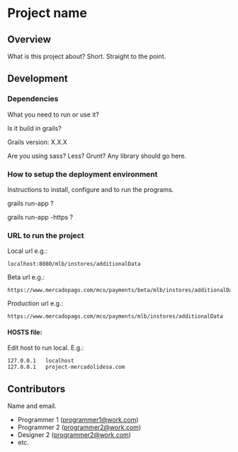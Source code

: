 # Project name

## Overview

What is this project about? Short. Straight to the point.

## Development

### Dependencies

What you need to run or use it?

Is it build in grails?

Grails version: X.X.X

Are you using sass? Less? Grunt? 
Any library should go here.

### How to setup the deployment environment

Instructions to install, configure and to run the programs.

grails run-app ?

grails run-app -https ?

### URL to run the project

Local url e.g.:

```
localhost:8080/mlb/instores/additionalData
```

Beta url e.g.:

```
https://www.mercadopago.com/mco/payments/beta/mlb/instores/additionalData
```

Production url e.g.:

```
https://www.mercadopago.com/mco/payments/mlb/instores/additionalData
```

#### HOSTS file:

Edit host to run local. E.g.:

```
127.0.0.1   localhost
127.0.0.1   project-mercadolidesa.com
```

## Contributors

Name and email.

- Programmer 1 (programmer1@work.com)
- Programmer 2 (programmer2@work.com)
- Designer 2 (programmer2@work.com)
- etc. 
